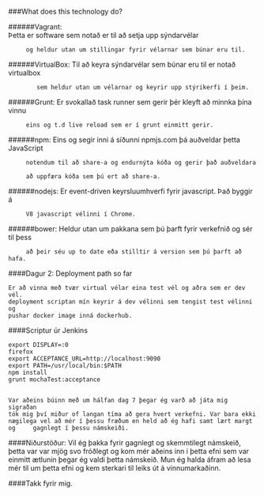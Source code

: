 ###What does this technology do?


######Vagrant: 	       
               Þetta er software sem notað er til að setja upp sýndarvélar 

	     og heldur utan um stillingar fyrir vélarnar sem búnar eru til.

######VirtualBox: 
                  Til að keyra sýndarvélar sem búnar eru til er notað virtualbox

		    sem heldur utan um vélarnar og keyrir upp stýrikerfi í þeim.

######Grunt: 
             Er svokallað task runner sem gerir þér kleyft að minnka þína vinnu

	     eins og t.d live reload sem er í grunt einmitt gerir. 

######npm: 
           Eins og segir inni á síðunni npmjs.com þá auðveldar þetta JavaScript

	     notendum til að share-a og endurnýta kóða og gerir það auðveldara

	     að uppfæra kóða sem þú ert að share-a.

######nodejs: 
              Er event-driven keyrsluumhverfi fyrir javascript. Það byggir á 

	     V8 javascript vélinni í Chrome.

######bower: 
             Heldur utan um pakkana sem þú þarft fyrir verkefnið og sér til þess

	     að þeir séu up to date eða stilltir á version sem þú þarft að hafa.


####Dagur 2: Deployment path so far

	Er að vinna með tvær virtual vélar eina test vél og aðra sem er dev vél.
	deployment scriptan mín keyrir á dev vélinni sem tengist test vélinni og 
	pushar docker image inná dockerhub.

####Scriptur úr Jenkins

	export DISPLAY=:0
	firefox
	export ACCEPTANCE_URL=http://localhost:9090
	export PATH=/usr/local/bin:$PATH
	npm install
	grunt mochaTest:acceptance


	Var aðeins búinn með um hálfan dag 7 þegar ég varð að játa mig sigraðan
	tók mig því miður of langan tíma að gera hvert verkefni. Var bara ekki 
	nægilega vel að mér í þessu fræðum en held að ég hafi samt lært margt og 	 gagnlegt í þessu námskeiði.

####Niðurstöður:
		Vil ég þakka fyrir gagnlegt og skemmtilegt námskeið, þetta var 
		var mjög svo fróðlegt og kom mér aðeins inn í þetta efni sem 
		var einmitt ætlunin þegar ég valdi þetta námskeið. Mun ég halda
		áfram að lesa mér til um þetta efni og kem sterkari til leiks út
		á vinnumarkaðinn.

####Takk fyrir mig.
